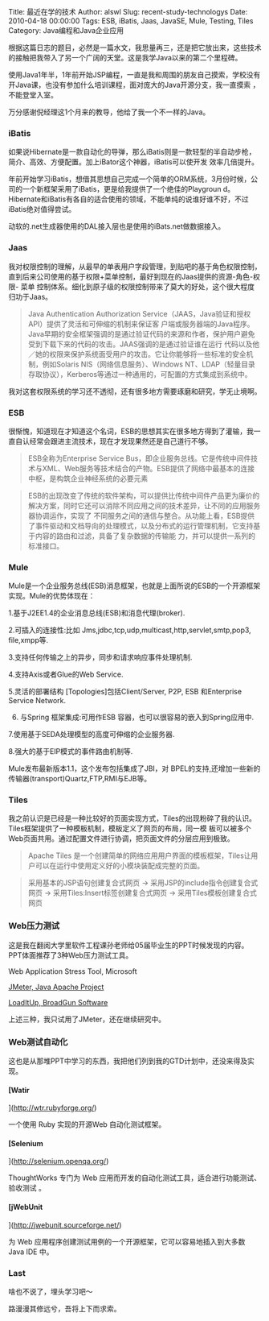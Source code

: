 Title: 最近在学的技术
Author: alswl
Slug: recent-study-technologys
Date: 2010-04-18 00:00:00
Tags: ESB, iBatis, Jaas, JavaSE, Mule, Testing, Tiles
Category: Java编程和Java企业应用

根据这篇日志的题目，必然是一篇水文，我思量再三，还是把它放出来，这些技术的接触把我带入了另一个广阔的天堂。这是我学Java以来的第二个里程碑。

使用Java1年半，1年前开始JSP编程，一直是我和周围的朋友自己摸索，学校没有开Java课，也没有参加什么培训课程，面对庞大的Java开源分支，我一直摸索
，不能登堂入室。

万分感谢倪经理这1个月来的教导，他给了我一个不一样的Java。

### iBatis

如果说Hibernate是一款自动化的导弹，那么iBatis则是一款轻型的半自动步枪，简介、高效、方便配置。加上iBator这个神器，iBatis可以使开发
效率几倍提升。

年前开始学习iBatis，想借其思想自己完成一个简单的ORM系统，3月份时候，公司的一个新框架采用了iBatis，更是给我提供了一个绝佳的Playgroun
d。Hibernate和iBatis有各自的适合使用的领域，不能单纯的说谁好谁不好，不过iBatis绝对值得尝试。

动软的.net生成器使用的DAL接入层也是使用的iBats.net做数据接入。

### Jaas

我对权限控制的理解，从最早的单表用户字段管理，到贴吧的基于角色权限控制，直到后来公司使用的基于权限+菜单控制，最好到现在的Jaas提供的资源-角色-权限-
菜单 控制体系。细化到原子级的权限控制带来了莫大的好处，这个很大程度归功于Jaas。

> Java Authentication Authorization Service（JAAS，Java验证和授权API）提供了灵活和可伸缩的机制来保证客
户端或服务器端的Java程序。Java早期的安全框架强调的是通过验证代码的来源和作者，保护用户避免受到下载下来的代码的攻击。JAAS强调的是通过验证谁在运行
代码以及他／她的权限来保护系统面受用户的攻击。它让你能够将一些标准的安全机制，例如Solaris NIS（网络信息服务）、Windows
NT、LDAP（轻量目录存取协议），Kerberos等通过一种通用的，可配置的方式集成到系统中。

我对这套权限系统的学习还不透彻，还有很多地方需要琢磨和研究，学无止境啊。

### ESB

很惭愧，知道现在才知道这个名词，ESB的思想其实在很多地方得到了灌输，我一直自认经常会跟进主流技术，现在才发现果然还是自己道行不够。

> ESB全称为Enterprise Service
Bus，即企业服务总线。它是传统中间件技术与XML、Web服务等技术结合的产物。ESB提供了网络中最基本的连接中枢，是构筑企业神经系统的必要元素

>

> ESB的出现改变了传统的软件架构，可以提供比传统中间件产品更为廉价的解决方案，同时它还可以消除不同应用之间的技术差异，让不同的应用服务器协调运作，实现了
不同服务之间的通信与整合。从功能上看，ESB提供了事件驱动和文档导向的处理模式，以及分布式的运行管理机制，它支持基于内容的路由和过滤，具备了复杂数据的传输能
力，并可以提供一系列的标准接口。

### Mule

Mule是一个企业服务总线(ESB)消息框架，也就是上面所说的ESB的一个开源框架实现。Mule的优势体现在：

1.基于J2EE1.4的企业消息总线(ESB)和消息代理(broker).

2.可插入的连接性:比如 Jms,jdbc,tcp,udp,multicast,http,servlet,smtp,pop3, file,xmpp等.

3.支持任何传输之上的异步，同步和请求响应事件处理机制.

4.支持Axis或者Glue的Web Service.

5.灵活的部署结构 [Topologies]包括Client/Server, P2P, ESB 和Enterprise Service Network.

6. 与Spring 框架集成:可用作ESB 容器，也可以很容易的嵌入到Spring应用中.

7.使用基于SEDA处理模型的高度可伸缩的企业服务器.

8.强大的基于EIP模式的事件路由机制等.

Mule发布最新版本1.1，这个发布包括集成了JBI，对 BPEL的支持,还增加一些新的传输器(transport)Quartz,FTP,RMI与EJB等。

### Tiles

我之前认识是<include>已经是一种比较好的页面实现方式，Tiles的出现粉碎了我的认识。Tiles框架提供了一种模板机制，模板定义了网页的布局，同一模
板可以被多个Web页面共用。通过配置文件进行协调，把页面文件的分层应用到极致。

> Apache Tiles 是一个创建简单的网络应用用户界面的模板框架，Tiles让用户可以在运行中使用定义好的小模块装配成完整的页面。

>

> 采用基本的JSP语句创建复合式网页 -> 采用JSP的include指令创建复合式网页 -> 采用Tiles:Insert标签创建复合式网页 ->
采用Tiles模板创建复合式网页

### Web压力测试

这是我在翻阅大学里软件工程课孙老师给05届毕业生的PPT时候发现的内容。PPT体面推荐了3种Web压力测试工具。

Web Application Stress Tool, Microsoft

[JMeter, Java Apache Project](http://jakarta.apache.org/jmeter/)

[LoadItUp, BroadGun Software](http://www.broadgun.com)

上述三种，我只试用了JMeter，还在继续研究中。

### Web测试自动化

这也是从那堆PPT中学习的东西，我把他们列到我的GTD计划中，还没来得及实现。

#### [Watir

](http://wtr.rubyforge.org/)

一个使用 Ruby 实现的开源Web 自动化测试框架。

#### [Selenium

](http://selenium.openqa.org/)

ThoughtWorks 专门为 Web 应用而开发的自动化测试工具，适合进行功能测试、验收测试 。

#### [jWebUnit

](http://jwebunit.sourceforge.net/)

为 Web 应用程序创建测试用例的一个开源框架，它可以容易地插入到大多数 Java IDE 中。

### Last

啥也不说了，埋头学习吧～

路漫漫其修远兮，吾将上下而求索。


